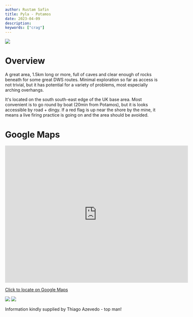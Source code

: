 ```yaml
---
author: Rustam Safin
title: Pyla - Potamos
date: 2023-04-09
description:
keywords: ["crag"]
---
```


![](/pyla/potamos_3.jpg)

# Overview

A great area, 1.5km long or more, full of caves and clear enough of rocks beneath for some great DWS routes. Minimal exploration so far as access is not trivial, but it has potential for a variety of problems, most especially arching overhangs.

It's located on the south south-east edge of the UK base area. Most convenient is to go round by boat (20min from Potamos), but it is looks accessible by road + dingy. If a red flag is up near the shore by the mine, it means a live firing practice is going on and the area should be avoided.

# Google Maps

<iframe src="https://www.google.com/maps/embed?pb=!1m17!1m12!1m3!1d4130.617686608127!2d33.870821315238906!3d34.945899980372324!2m3!1f0!2f0!3f0!3m2!1i1024!2i768!4f13.1!3m2!1m1!2zMzTCsDU2JzQ1LjIiTiAzM8KwNTInMjIuOCJF!5e1!3m2!1sen!2s!4v1681212253037!5m2!1sen!2s" width="600" height="450" style="border:0;" allowfullscreen="" loading="lazy" referrerpolicy="no-referrer-when-downgrade"></iframe>

[Click to locate on Google Maps](https://goo.gl/maps/jgeXHx77cuj2rNo18)

![](/pyla/potamos_1.jpg)
![](/pyla/potamos_2.jpg)

Information kindly supplied by Thiago Azevedo - top man! 